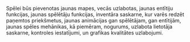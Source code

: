 Spēlei būs pievenotas jaunas mapes, vecās uzlabotas, jaunas entītiju funkcijas, jaunas spēlētāju funkcijas, inventāra saskarne, kur varēs redzēt paņemtos priekšmetus, jaunas animācijas gan spēlētājam, gan entītijām, jaunas spēles mehānikas, kā piemēram, nogurums, uzlabota lietotāja saskarne, kontroles iestatījumi, un grafikas kvalitātes uzlabojumi.
